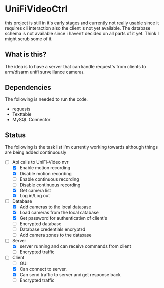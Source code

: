 # UniFiVideoCtrl
this project is still in it's early stages and currently not really usable since it requires cli interaction also the client is not yet available.
The database schema is not available since i haven't decided on all parts of it yet. Think I might scrub some of it.

## What is this?
The idea is to have a server that can handle request's from clients to arm/disarm unifi surveillance cameras.

## Dependencies
The following is needed to run the code.
 * requests
 * Texttable
 * MySQL Connector

## Status
The following is the task list I'm currently working towards although things are being added continuously

- [ ] Api calls to UniFi-Video nvr
  - [x] Enable motion recording
  - [x] Disable motion recording
  - [ ] Enable continuous recording
  - [ ] Disable continuous recording
  - [x] Get camera list
  - [x] Log in/Log out
- [ ] Database
  - [x] Add cameras to the local database
  - [x] Load cameras from the local database
  - [x] Get password for authentication of client's
  - [ ] Encrypted database
  - [ ] Database credentials encrypted
  - [ ] Add camera zones to the database
- [ ] Server
  - [x] server running and can receive commands from client
  - [ ] Encrypted traffic

- [ ] Client
  - [ ] GUI
  - [x] Can connect to server.
  - [x] Can send traffic to server and get response back
  - [ ] Encrypted traffic
